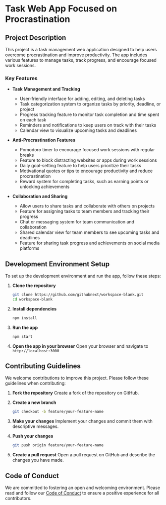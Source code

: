 # Task Web App Focused on Procrastination

## Project Description

This project is a task management web application designed to help users overcome procrastination and improve productivity. The app includes various features to manage tasks, track progress, and encourage focused work sessions.

### Key Features

- **Task Management and Tracking**
  - User-friendly interface for adding, editing, and deleting tasks
  - Task categorization system to organize tasks by priority, deadline, or project
  - Progress tracking feature to monitor task completion and time spent on each task
  - Reminders and notifications to keep users on track with their tasks
  - Calendar view to visualize upcoming tasks and deadlines

- **Anti-Procrastination Features**
  - Pomodoro timer to encourage focused work sessions with regular breaks
  - Feature to block distracting websites or apps during work sessions
  - Daily goal-setting feature to help users prioritize their tasks
  - Motivational quotes or tips to encourage productivity and reduce procrastination
  - Reward system for completing tasks, such as earning points or unlocking achievements

- **Collaboration and Sharing**
  - Allow users to share tasks and collaborate with others on projects
  - Feature for assigning tasks to team members and tracking their progress
  - Chat or messaging system for team communication and collaboration
  - Shared calendar view for team members to see upcoming tasks and deadlines
  - Feature for sharing task progress and achievements on social media platforms

## Development Environment Setup

To set up the development environment and run the app, follow these steps:

1. **Clone the repository**

   ```bash
   git clone https://github.com/githubnext/workspace-blank.git
   cd workspace-blank
   ```

2. **Install dependencies**

   ```bash
   npm install
   ```

3. **Run the app**

   ```bash
   npm start
   ```

4. **Open the app in your browser**
   Open your browser and navigate to `http://localhost:3000`

## Contributing Guidelines

We welcome contributions to improve this project. Please follow these guidelines when contributing:

1. **Fork the repository**
   Create a fork of the repository on GitHub.

2. **Create a new branch**

   ```bash
   git checkout -b feature/your-feature-name
   ```

3. **Make your changes**
   Implement your changes and commit them with descriptive messages.

4. **Push your changes**

   ```bash
   git push origin feature/your-feature-name
   ```

5. **Create a pull request**
   Open a pull request on GitHub and describe the changes you have made.

## Code of Conduct

We are committed to fostering an open and welcoming environment. Please read and follow our [Code of Conduct](CODE_OF_CONDUCT.md) to ensure a positive experience for all contributors.
